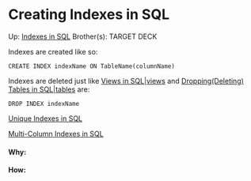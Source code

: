 # Creating Indexes in SQL

Up: [Indexes in SQL](indexes_in_sql)
Brother(s):
TARGET DECK

Indexes are created like so:

```SQLite
CREATE INDEX indexName ON TableName(columnName)
```

Indexes are deleted just like [Views in SQL|views](views_in_sql|views) and [Dropping(Deleting) Tables in SQL|tables](dropping(deleting)_tables_in_sql|tables) are:

```SQLite
DROP INDEX indexName
```

[Unique Indexes in SQL](unique_indexes_in_sql)

[Multi-Column Indexes in SQL](multi-column_indexes_in_sql)































#### Why:
#### How:









